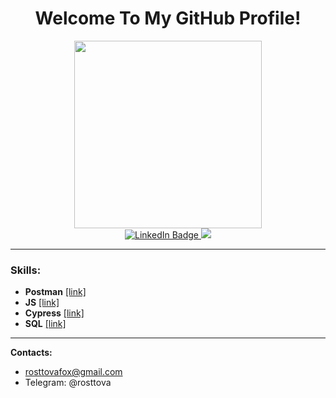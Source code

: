 <h1><div id="header" align="center">
Welcome To My GitHub Profile! </div>
 </h1>

<div id="header" align="center">
  <img src="https://media.giphy.com/media/L1R1tvI9svkIWwpVYr/giphy.gif" width="300"/>
</div>
<div id="badges">
  <div id="header" align="center">
<div id="badges">
  <a href="https://www.linkedin.com/in/anna-smirnova-b8597723a/">
    <img src="https://img.shields.io/badge/LinkedIn-blue?style=for-the-badge&logo=linkedin&logoColor=white" alt="LinkedIn Badge"/>
    <img src="https://www.codewars.com/users/rosttova/badges/micro"/>
  </a></div></div>
 



______
 

### Skills:

+ <b>Postman</b> [[link]](https://github.com/rosttova/Postman)
+ <b>JS</b> [[link]](https://github.com/rosttova/JS)
+ <b>Cypress</b> [[link]](https://github.com/rosttova/Cypress)
+ <b>SQL</b> [[link]](https://github.com/rosttova/SQL)

_____

<b>Contacts: </b>
  - rosttovafox@gmail.com
  - Telegram: @rosttova
